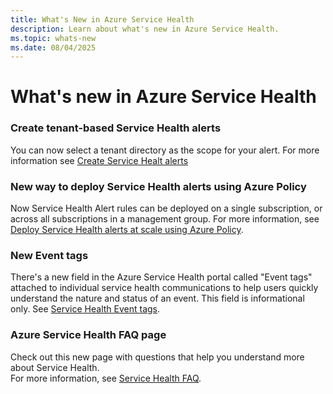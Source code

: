```yaml
---
title: What's New in Azure Service Health
description: Learn about what's new in Azure Service Health.
ms.topic: whats-new
ms.date: 08/04/2025
---
```


# What's new in Azure Service Health



### Create tenant-based Service Health alerts
You can now select a tenant directory as the scope for your alert. For more information see [Create Service Healt alerts](alerts-activity-log-service-notifications-portal.md)



### New way to deploy Service Health alerts using Azure Policy
Now Service Health Alert rules can be deployed on a single subscription, or across all subscriptions in a management group. For more information, see [Deploy Service Health alerts at scale using Azure Policy](service-health-alert-deploy-policy.md).


### New Event tags
There's a new field in the Azure Service Health portal called "Event tags" attached to individual service health communications to help users quickly understand the nature and status of an event.
This field is informational only. See [Service Health Event tags](service-health-event-tags.md).


### Azure Service Health FAQ page
Check out this new page with questions that help you understand more about Service Health.<br>
For more information, see [Service Health FAQ](service-health-faq.yml).
